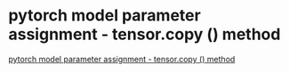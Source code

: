# pytorch model parameter assignment - tensor.copy () method
[pytorch model parameter assignment - tensor.copy () method](https://aiwithcloud.com/2022/09/19/pytorch_model_parameter_assignment___tensor-copy__method/)